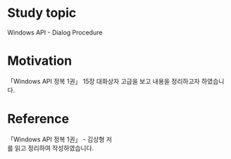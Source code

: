 # Study topic
  
Windows API - Dialog Procedure  
  
# Motivation
  
「Windows API 정복 1권」 15장 대화상자 고급을 보고 내용을 정리하고자 하였습니다.  
  
# Reference
  
「Windows API 정복 1권」 - 김상형 저  
를 읽고 정리하여 작성하였습니다.
